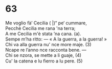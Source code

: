 # 63
  
Me voglio fà’ Cecilia ( |)“ pe‘ cummare,  
Pecchè Cecilia me rana 'na terra;  
A me Cecilia m'è stata ’na cana. (a).  
Sempe m’ha ritto: — « A la guerra, a la guerra! »  
Chi va alla guerra nu' nce more maje. (3)  
Ncape re l’anno nce racconta bene. —  
Chi se nzora, se mette a li guaje, (4)  
Cu' la catena e lu ﬁerro a lu pere. (5)  
  

